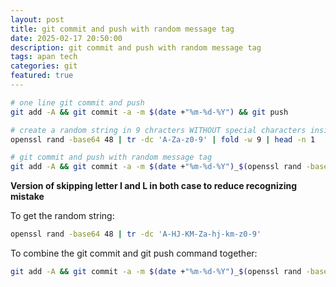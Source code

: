 ```yaml
---
layout: post
title: git commit and push with random message tag
date: 2025-02-17 20:50:00
description: git commit and push with random message tag
tags: apan tech
categories: git
featured: true
---
```


```bash
# one line git commit and push
git add -A && git commit -a -m $(date +"%m-%d-%Y") && git push

# create a random string in 9 chracters WITHOUT special characters inside.
openssl rand -base64 48 | tr -dc 'A-Za-z0-9' | fold -w 9 | head -n 1

# git commit and push with random message tag
git add -A && git commit -a -m $(date +"%m-%d-%Y")_$(openssl rand -base64 48 | tr -dc 'A-Za-z0-9' | fold -w 9 | head -n 1) && git push

```
**Version of skipping letter I and L in both case to reduce recognizing mistake**

To get the random string:
```bash
openssl rand -base64 48 | tr -dc 'A-HJ-KM-Za-hj-km-z0-9'
```

To combine the git commit and git push command together:
```bash
git add -A && git commit -a -m $(date +"%m-%d-%Y")_$(openssl rand -base64 48 | tr -dc 'A-HJ-KM-Za-hj-km-z0-9' | fold -w 9 | head -n 1) && git push
```
